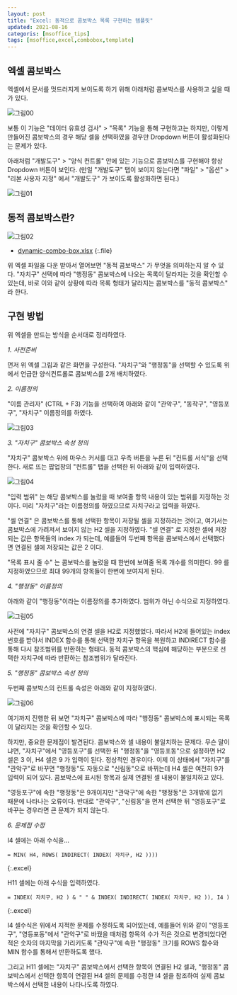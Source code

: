 ```yaml
---
layout: post
title: "Excel: 동적으로 콤보박스 목록 구현하는 템플릿"
updated: 2021-08-16
categoris: [msoffice_tips]
tags: [msoffice,excel,combobox,template]
---
```


## 엑셀 콤보박스

엑셀에서 문서를 멋드러지게 보이도록 하기 위해 아래처럼 콤보박스를 사용하고 싶을 때가 있다.

![그림00](/img/msoffice/tips/tips-0070-00.png)

보통 이 기능은 "데이터 유효성 검사" > "목록" 기능을 통해 구현하고는 하지만, 이렇게 만들어진 콤보박스의 경우 해당 셀을 선택하였을 경우만 Dropdown 버튼이 활성화된다는 문제가 있다.

아래처럼 "개발도구" > "양식 컨트롤" 안에 있는 기능으로 콤보박스를 구현해야 항상 Dropdown 버튼이 보인다. (만일 "개발도구" 탭이 보이지 않는다면 "파일" > "옵션" > "리본 사용자 지정" 에서 "개발도구" 가 보이도록 활성화하면 된다.)

![그림01](/img/msoffice/tips/tips-0070-01.png)

## 동적 콤보박스란?

![그림02](/img/msoffice/tips/tips-0070-02.png)

- [dynamic-combo-box.xlsx](/res/dynamic-combo-box.xlsx)
{:.file}

위 엑셀 파일을 다운 받아서 열어보면 "동적 콤보박스" 가 무엇을 의미하는지 알 수 있다. "자치구" 선택에 따라 "행정동" 콤보박스에 나오는 목록이 달라지는 것을 확인할 수 있는데, 바로 이와 같이 상황에 따라 목록 형태가 달라지는 콤보박스를 "동적 콤보박스" 라 한다.

## 구현 방법

위 엑셀을 만드는 방식을 순서대로 정리하였다.

*1. 사전준비*

먼저 위 엑셀 그림과 같은 화면을 구성한다. "자치구"와 "행정동"을 선택할 수 있도록 위에서 언급한 양식컨트롤로 콤보박스를 2개 배치하였다.

*2. 이름정의*

"이름 관리자" (CTRL + F3) 기능을 선택하여 아래와 같이 "관악구", "동작구", "영등포구", "자치구" 이름정의를 하였다.

![그림03](/img/msoffice/tips/tips-0070-03.png)

*3. "자치구" 콤보박스 속성 정의*

"자치구" 콤보박스 위에 마우스 커서를 대고 우측 버튼을 누른 뒤 "컨트롤 서식"을 선택한다. 새로 뜨는 팝업창의 "컨트롤" 탭을 선택한 뒤 아래와 같이 입력하였다.

![그림04](/img/msoffice/tips/tips-0070-04.png)

"입력 범위" 는 해당 콤보박스를 눌렀을 때 보여줄 항목 내용이 있는 범위를 지정하는 것이다. 미리 "자치구"라는 이름정의를 하였으므로 자치구라고 입력을 하였다.

"셀 연결" 은 콤보박스를 통해 선택한 항목이 저장될 셀을 지정하라는 것이고, 여기서는 콤보박스에 가려져서 보이지 않는 H2 셀을 지정하였다. "셀 연결" 로 지정한 셀에 저장되는 값은 항목들의 index 가 되는데, 예를들어 두번째 항목을 콤보박스에서 선택했다면 연결된 셀에 저장되는 값은 2 이다.

"목록 표시 줄 수" 는 콤보박스를 눌렀을 때 한번에 보여줄 목록 개수를 의미한다. 99 를 지정하였으므로 최대 99개의 항목들이 한번에 보여지게 된다.

*4. "행정동" 이름정의*

아래와 같이 "행정동"이라는 이름정의를 추가하였다. 범위가 아닌 수식으로 지정하였다.

![그림05](/img/msoffice/tips/tips-0070-05.png)

사전에 "자치구" 콤보박스의 연결 셀을 H2로 지정했었다. 따라서 H2에 들어있는 index 번호를 받아서 INDEX 함수를 통해 선택한 자치구 항목을 복원하고 INDIRECT 함수를 통해 다시 참조범위를 반환하는 형태다. 동적 콤보박스의 핵심에 해당하는 부분으로 선택한 자치구에 따라 반환하는 참조범위가 달라진다.

*5. "행정동" 콤보박스 속성 정의*

두번째 콤보박스의 컨트롤 속성은 아래와 같이 지정하였다.

![그림06](/img/msoffice/tips/tips-0070-06.png)

여기까지 진행한 뒤 보면 "자치구" 콤보박스에 따라 "행정동" 콤보박스에 표시되는 목록이 달라지는 것을 확인할 수 있다.

하지만, 중요한 문제점이 발견된다. 콤보박스와 셀 내용이 불일치하는 문제다. 무슨 말이냐면, "자치구"에서 "영등포구"를 선택한 뒤 "행정동"을 "영등포동"으로 설정하면 H2 셀은 3 이, H4 셀은 9 가 입력이 된다. 정상적인 경우이다. 이제 이 상태에서 "자치구"를 "관악구"로 바꾸면 "행정동"도 자동으로 "신림동"으로 바뀌는데 H4 셀은 여전히 9가 입력이 되어 있다. 콤보박스에 표시된 항목과 실제 연결된 셀 내용이 불일치하고 있다.

"영등포구"에 속한 "행정동"은 9개이지만 "관악구"에 속한 "행정동"은 3개밖에 없기 때문에 나타나는 오류이다. 반대로 "관악구", "신림동"을 먼저 선택한 뒤 "영등포구"로 바꾸는 경우라면 큰 문제가 되지 않는다.

*6. 문제점 수정*

I4 셀에는 아래 수식을...

```excel
= MIN( H4, ROWS( INDIRECT( INDEX( 자치구, H2 ))))
```
{:.excel}

H11 셀에는 아래 수식을 입력하였다.

```excel
= INDEX( 자치구, H2 ) & " " & INDEX( INDIRECT( INDEX( 자치구, H2 )), I4 )
```
{:.excel}

I4 셀수식은 위에서 지적한 문제를 수정하도록 되어있는데, 예를들어 위와 같이 "영등포구", "영등포동"에서 "관악구"로 바꿨을 때처럼 항목의 수가 적은 것으로 변경되었다면 적은 숫자의 마지막을 가리키도록 "관악구"에 속한 "행정동" 크기를 ROWS 함수와 MIN 함수를 통해서 반환하도록 했다.

그리고 H11 셀에는 "자치구" 콤보박스에서 선택한 항목이 연결된 H2 셀과, "행정동" 콤보박스에서 선택한 항목이 연결된 H4 셀의 문제를 수정한 I4 셀을 참조하여 실제 콤보박스에서 선택한 내용이 나타나도록 하였다.